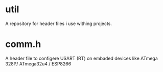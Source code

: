 # util
A repository for header files i use withing projects.

# comm.h
A header file to configere USART (RT) on embaded devices like ATmega 328P/ ATmega32u4 / ESP8266 
